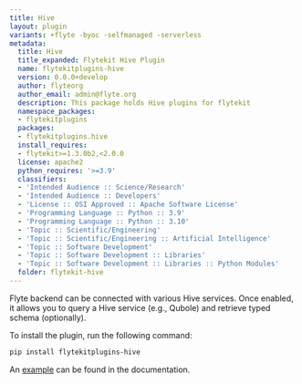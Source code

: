 ```yaml
---
title: Hive
layout: plugin
variants: +flyte -byoc -selfmanaged -serverless
metadata:
  title: Hive
  title_expanded: Flytekit Hive Plugin
  name: flytekitplugins-hive
  version: 0.0.0+develop
  author: flyteorg
  author_email: admin@flyte.org
  description: This package holds Hive plugins for flytekit
  namespace_packages:
  - flytekitplugins
  packages:
  - flytekitplugins.hive
  install_requires:
  - flytekit>=1.3.0b2,<2.0.0
  license: apache2
  python_requires: '>=3.9'
  classifiers:
  - 'Intended Audience :: Science/Research'
  - 'Intended Audience :: Developers'
  - 'License :: OSI Approved :: Apache Software License'
  - 'Programming Language :: Python :: 3.9'
  - 'Programming Language :: Python :: 3.10'
  - 'Topic :: Scientific/Engineering'
  - 'Topic :: Scientific/Engineering :: Artificial Intelligence'
  - 'Topic :: Software Development'
  - 'Topic :: Software Development :: Libraries'
  - 'Topic :: Software Development :: Libraries :: Python Modules'
  folder: flytekit-hive
---
```



Flyte backend can be connected with various Hive services. Once enabled, it allows you to query a Hive service (e.g., Qubole) and retrieve typed schema (optionally).

To install the plugin, run the following command:

```bash
pip install flytekitplugins-hive
```

An [example](https://docs.flyte.org/en/latest/flytesnacks/examples/hive_plugin/index.html) can be found in the documentation.
